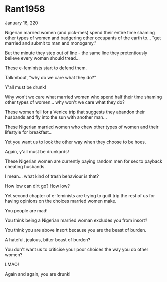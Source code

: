 # Rant1958


January 16, 220

Nigerian married women (and pick-mes) spend their entire time shaming other types of women and badgering other occupants of the earth to... "get married and submit to man and monogamy."

But the minute they step out of line - the same line they pretentiously believe every woman should tread...

These e-feminists start to defend them.

Talkmbout, "why do we care what they do?"

Y'all must be drunk!

Why won't we care what married women who spend half their time shaming other types of women... why won't we care what they do?

These women fell for a Venice trip that suggests they abandon their husbands and fly into the sun with another man...

These Nigerian married women who chew other types of women and their lifestyle for breakfast...

Yet you want us to look the other way when they choose to be hoes.

Again, y'all must be drunkards!

These Nigerian women are currently paying random men for sex to payback cheating husbands.

I mean... what kind of trash behaviour is that?

How low can dirt go? How low?

Yet second chapter of e-feminists are trying to guilt trip the rest of us for having opinions on the choices married women make.

You people are mad!

You think being a Nigerian married woman excludes you from insort?

You think you are above insort because you are the beast of burden.

A hateful, jealous, bitter beast of burden?

You don't want us to criticise your poor choices the way you do other women?

LMAO!

Again and again, you are drunk!